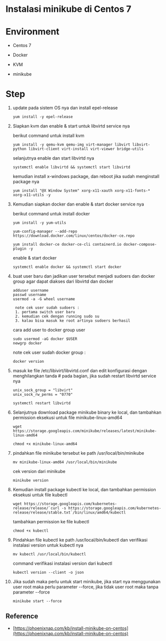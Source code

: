 # Instalasi minikube di Centos 7

# Environment

- Centos 7

- Docker

- KVM

- minikube

# Step

1. update pada sistem OS nya dan install epel-release

   ```
   yum install -y epel-release
   ```
2. Siapkan kvm dan enable & start untuk libvirtd service nya

   berikut command untuk install kvm

   ```
   yum install -y qemu-kvm qemu-img virt-manager libvirt libvirt-python libvirt-client virt-install virt-viewer bridge-utils
   ```
   selanjutnya enable dan start libvirtd nya

   ```
   systemctl enable libvirtd && systemctl start libvirtd
   ```
   kemudian install x-windows package, dan reboot jika sudah menginstall package nya 
   
   ```
   yum install "@X Window System" xorg-x11-xauth xorg-x11-fonts-* xorg-x11-utils -y
   ```
3. Kemudian siapkan docker dan enable & start docker service nya
   
   berikut command untuk install docker

   ```
   yum install -y yum-utils
   ```
   
   ```
   yum-config-manager --add-repo https://download.docker.com/linux/centos/docker-ce.repo
   ```

   ```
   yum install docker-ce docker-ce-cli containerd.io docker-compose-plugin -y
   ```

   enable & start docker

   ```
   systemctl enable docker && systemctl start docker
   ```
4. buat user baru dan jadikan user tersebut menjadi sudoers dan docker group agar dapat diakses dari libvirtd dan docker
    ```
    adduser username
    passwd username
    usermod -a -G wheel username
    ```
        note cek user sudah sudoers :
        1. pertama switch user baru
        2. kemudian cek dengan running sudo su
        3. kalau bisa masuk ke root artinya sudoers berhasil

    cara add user to docker group user
    ```
    sudo usermod -aG docker $USER
    newgrp docker
    ```
    note cek user sudah docker group :
    ```
    docker version
    ```

5. masuk ke file /etc/libivirt/libvirtd.conf dan edit konfigurasi dengan menghilangkan tanda # pada bagian, jika sudah restart libvirtd service nya

   ```
   unix_sock_group = "libvirt"
   unix_sock_rw_perms = "0770"
   ```

   ```
   systemctl restart libvirtd
   ```
6. Selanjutnya download package minikube binary ke local, dan tambahkan permission eksekusi untuk file minikube-linux-amd64

   ```
   wget https://storage.googleapis.com/minikube/releases/latest/minikube-linux-amd64
   ```

   ```
   chmod +x minikube-linux-amd64
   ```
7. pindahkan file minikube tersebut ke path /usr/local/bin/minikube
   
   ```
   mv minikube-linux-amd64 /usr/local/bin/minikube
   ```

   cek version dari minikube

   ```
   minikube version
   ```
8. Kemudian install package kubectl ke local, dan tambahkan permission eksekusi untuk file kubectl

   ```
   wget https://storage.googleapis.com/kubernetes-release/release/`curl -s https://storage.googleapis.com/kubernetes-release/release/stable.txt`/bin/linux/amd64/kubectl
   ```
   tambahkan permission ke file kubectl

   ```
   chmod +x kubectl
   ```
9. Pindahkan file kubectl ke path /usr/local/bin/kubectl dan verifikasi instalasi version untuk kubectl nya
   
   ```
   mv kubectl /usr/local/bin/kubectl
   ```

   command verifikasi instalasi version dari kubectl
   
   ```
   kubectl version --client -o json
   ```
10. Jika sudah maka perlu untuk start minikube, jika start nya menggunakan user root maka perlu parameter --force, jika tidak user root maka tanpa parameter --force
    
    ```
    minikube start --force
    ```

## Reference 
- [https://phoenixnap.com/kb/install-minikube-on-centos](https://phoenixnap.com/kb/install-minikube-on-centos)
 





   

